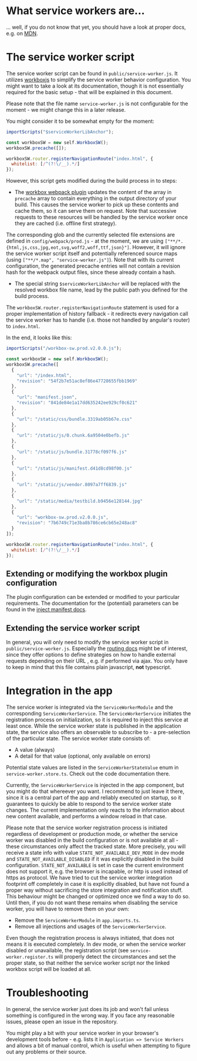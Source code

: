 # What service workers are...
... well, if you do not know that yet, you should have a look at proper docs, e.g. on [MDN](https://developer.mozilla.org/en-US/docs/Web/API/Service_Worker_API).

# The service worker script

The service worker script can be found in `public/service-worker.js`. It utilizes [workboxjs](https://workboxjs.org/) to simplify the service worker behavior configuration. You might want to take a look at its documentation, though it is not essentially required for the basic setup - that will be explained in this document.

Please note that the file name `service-worker.js` is not configurable for the moment - we might change this in a later release.

You might consider it to be somewhat empty for the moment:

```javascript
importScripts("$serviceWorkerLibAnchor");

const workboxSW = new self.WorkboxSW();
workboxSW.precache([]);

workboxSW.router.registerNavigationRoute("index.html", {
  whitelist: [/^(?!\/__).*/]
});
```
However, this script gets modified during the build process in to steps:
- The [workbox webpack plugin](https://workboxjs.org/reference-docs/latest/module-workbox-webpack-plugin.html) updates the content of the array in `precache` array to contain everything in the output directory of your build. This causes the service worker to pick up these contents and cache them, so it can serve them on request. Note that successive requests to these resources will be handled by the service worker once they are cached (i.e. offline first strategy).

 The corresponding glob and the currently selected file extensions are defined in `config/webpack/prod.js` - at the moment, we are using `["**/*.{html,js,css,jpg,eot,svg,woff2,woff,ttf,json}"]`. However, it will ignore the service worker script itself and potentially referenced source maps (using `["**/*.map", "service-worker.js"]`). Note that with its current configuration, the generated precache entries will not contain a revision hash for the webpack output files, since these already contain a hash.
- The special string `$serviceWorkerLibAnchor` will be replaced with the resolved workbox file name, lead by the public path you defined for the build process.

The `workboxSW.router.registerNavigationRoute` statement is used for a proper implementation of history fallback - it redirects every navigation call the service worker has to handle (i.e. those not handled by angular's router) to `index.html`.

In the end, it looks like this:
```javascript
importScripts("/workbox-sw.prod.v2.0.0.js");

const workboxSW = new self.WorkboxSW();
workboxSW.precache([
  {
    "url": "/index.html",
    "revision": "54f2b7e51ac8ef86e47728655fbb1969"
  },
  {
    "url": "manifest.json",
    "revision": "841de84e1a17dd635242ee929cf0c621"
  },
  {
    "url": "/static/css/bundle.3319ab05b67e.css"
  },
  {
    "url": "/static/js/0.chunk.6a9504e0befb.js"
  },
  {
    "url": "/static/js/bundle.31778cf097f6.js"
  },
  {
    "url": "/static/js/manifest.d41d8cd98f00.js"
  },
  {
    "url": "/static/js/vendor.8097a7ff6839.js"
  },
  {
    "url": "/static/media/testbild.b9456e128144.jpg"
  },
  {
    "url": "workbox-sw.prod.v2.0.0.js",
    "revision": "7b6749c71e3ba8b786ce6cb65e248ac8"
  }
]);

workboxSW.router.registerNavigationRoute("index.html", {
  whitelist: [/^(?!\/__).*/]
});
```

## Extending or modifying the workbox plugin configuration
The plugin configuration can be extended or modified to your particular requirements. The documentation for the (potential) parameters can be found in the [inject manifest docs](https://workboxjs.org/reference-docs/latest/module-workbox-build.html#.injectManifest).

## Extending the service worker script
In general, you will only need to modify the service worker script in `public/service-worker.js`. Especially the [routing docs](https://workboxjs.org/reference-docs/latest/module-workbox-routing.html) might be of interest, since they offer options to define strategies on how to handle external requests depending on their URL , e.g. if performed via ajax. You only have to keep in mind that this file contains plain javascript, **not** typescript.

# Integration in the app
The service worker is integrated via the `ServiceWorkerModule` and the corresponding `ServiceWorkerService`. The `ServiceWorkerService` initiates the registration process on initialization, so it is required to inject this service at least once. While the service worker state is published in the application state, the service also offers an observable to subscribe to - a pre-selection of the particular state. The service worker state consists of:
- A value (always)
- A detail for that value (optional, only available on errors)

Potential state values are listed in the `ServiceWorkerStateValue` enum in `service-worker.store.ts`. Check out the code documentation there.

Currently, the `ServiceWorkerService` is injected in the app component, but you might do that whereever you want. I recommend to just leave it there, since it is a central part of the app and reliably executed on startup, so it guarantees to quickly be able to respond to the service worker state changes. The current implementation only reacts to the information about new content available, and performs a window reload in that case.

Please note that the service worker registration process is initiated regardless of development or production mode, or whether the service worker was disabled in the build configuration or is not available at all - these circumstances only affect the tracked state. More precisely, you will receive a state info with value `STATE_NOT_AVAILABLE_DEV_MODE` in dev mode and `STATE_NOT_AVAILABLE_DISABLED` if it was explicitly disabled in the build configuration. `STATE_NOT_AVAILABLE` is set in case the current environment does not support it, e.g. the browser is incapable, or http is used instead of https as protocol.
We have tried to cut the service worker integration footprint off completely in case it is explicitly disabled, but have not found a proper way without sacrificing the store integration and notification stuff. This behaviour might be changed or optimized once we find a way to do so. Until then, if you do not want these remains when disabling the service worker, you will have to remove them on your own:
- Remove the `ServiceWorkerModule` in `app.imports.ts`.
- Remove all injections and usages of the `ServiceWorkerService`.


Even though the registration process is always initiated, that does not means it is executed completely. In dev mode, or when the service worker disabled or unavailable, the registration script (see `service-worker.register.ts` will properly detect the circumstances and set the proper state, so that neither the service worker script nor the linked workbox script will be loaded at all.

# Troubleshooting
In general, the service worker just does its job and won't fail unless something is configured in the wrong way. If you face any reasonable issues, please open an issue in the repository.

You might play a bit with your service worker in your browser's development tools before - e.g. lists it in `Application => Service Workers` and allows a bit of manual control, which is useful when attempting to figure out any problems or their source.